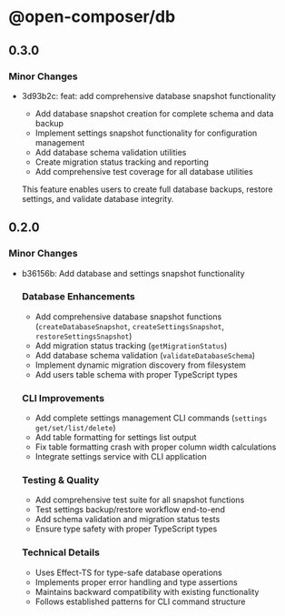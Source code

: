 # @open-composer/db

## 0.3.0

### Minor Changes

- 3d93b2c: feat: add comprehensive database snapshot functionality

  - Add database snapshot creation for complete schema and data backup
  - Implement settings snapshot functionality for configuration management
  - Add database schema validation utilities
  - Create migration status tracking and reporting
  - Add comprehensive test coverage for all database utilities

  This feature enables users to create full database backups, restore settings, and validate database integrity.

## 0.2.0

### Minor Changes

- b36156b: Add database and settings snapshot functionality

  ### Database Enhancements

  - Add comprehensive database snapshot functions (`createDatabaseSnapshot`, `createSettingsSnapshot`, `restoreSettingsSnapshot`)
  - Add migration status tracking (`getMigrationStatus`)
  - Add database schema validation (`validateDatabaseSchema`)
  - Implement dynamic migration discovery from filesystem
  - Add users table schema with proper TypeScript types

  ### CLI Improvements

  - Add complete settings management CLI commands (`settings get/set/list/delete`)
  - Add table formatting for settings list output
  - Fix table formatting crash with proper column width calculations
  - Integrate settings service with CLI application

  ### Testing & Quality

  - Add comprehensive test suite for all snapshot functions
  - Test settings backup/restore workflow end-to-end
  - Add schema validation and migration status tests
  - Ensure type safety with proper TypeScript types

  ### Technical Details

  - Uses Effect-TS for type-safe database operations
  - Implements proper error handling and type assertions
  - Maintains backward compatibility with existing functionality
  - Follows established patterns for CLI command structure
